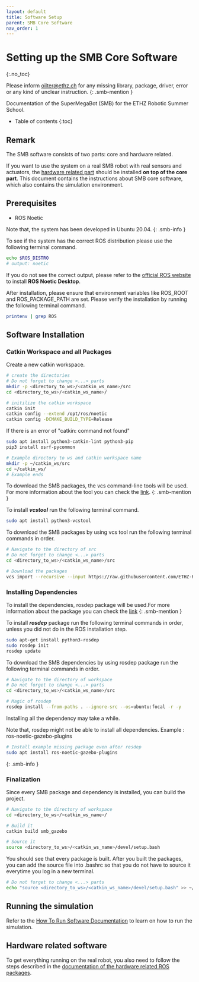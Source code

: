```yaml
---
layout: default
title: Software Setup
parent: SMB Core Software
nav_order: 1
---
```


# Setting up the SMB Core Software
{:.no_toc} 

Please inform oilter@ethz.ch for any missing library, package, driver, error or any kind of unclear instruction.
{: .smb-mention }

Documentation of the SuperMegaBot (SMB) for the ETHZ Robotic Summer School.


* Table of contents
{:toc}

## Remark

The SMB software consists of two parts: core and hardware related.

If you want to use the system on a real SMB robot with real sensors and actuators, the [hardware related part](../installation_hw.md) should be installed **on top of the core part**. This document contains the instructions about SMB core software, which also contains the simulation environment.


## Prerequisites
- ROS Noetic

Note that, the system has been developed in Ubuntu 20.04.
{: .smb-info }

To see if the system has the correct ROS distribution please use the following terminal command. 

```bash
echo $ROS_DISTRO
# output: noetic
```
If you do not see the correct output, please refer to the [official ROS website](http://wiki.ros.org/noetic/Installation/Ubuntu) to install **ROS Noetic Desktop**. 

After installation, please ensure that environment variables like ROS_ROOT and ROS_PACKAGE_PATH are set. Please verify the installation by running the following terminal command.

```bash
printenv | grep ROS
```

## Software Installation

### Catkin Workspace and all Packages

Create a new catkin workspace.

```bash
# create the directories
# Do not forget to change <...> parts
mkdir -p <directory_to_ws>/<catkin_ws_name>/src
cd <directory_to_ws>/<catkin_ws_name>/

# initilize the catkin workspace
catkin init
catkin config --extend /opt/ros/noetic
catkin config -DCMAKE_BUILD_TYPE=Release
```


If there is an error of "catkin: command not found" 
```bash
sudo apt install python3-catkin-lint python3-pip
pip3 install osrf-pycommon
```


```bash
# Example directory to ws and catkin workspace name
mkdir -p ~/catkin_ws/src
cd ~/catkin_ws/
# Example ends
```


To download the SMB packages, the vcs command-line tools will be used. For more information about the tool you can check the [link](http://wiki.ros.org/vcstool).
{: .smb-mention }

To install ***vcstool*** run the following terminal command.

```bash
sudo apt install python3-vcstool 
```
To download the SMB packages by using vcs tool run the following terminal commands in order. 

```bash
# Navigate to the directory of src
# Do not forget to change <...> parts
cd <directory_to_ws>/<catkin_ws_name>/src

# Download the packages
vcs import --recursive --input https://raw.githubusercontent.com/ETHZ-RobotX/SuperMegaBot/master/smb.repos .
```

### Installing Dependencies

To install the dependencies, rosdep package will be used.For more information about the package you can check the [link](https://docs.ros.org/en/independent/api/rosdep/html/)
{: .smb-mention }


To install ***rosdep*** package run the following terminal commands in order, unless you did not do in the ROS installation step.

```bash
sudo apt-get install python3-rosdep
sudo rosdep init
rosdep update
```

To download the SMB dependencies by using rosdep package run the following terminal commands in order. 
```bash
# Navigate to the directory of workspace
# Do not forget to change <...> parts
cd <directory_to_ws>/<catkin_ws_name>/src

# Magic of rosdep
rosdep install --from-paths . --ignore-src --os=ubuntu:focal -r -y
```

Installing all the dependency may take a while. 

Note that, rosdep might not be able to install all dependencies.
Example : ros-noetic-gazebo-plugins
```bash
# Install example missing package even after resdep
sudo apt install ros-noetic-gazebo-plugins
```
{: .smb-info }

### Finalization
Since every SMB package and dependency is installed, you can build the project.
```bash
# Navigate to the directory of workspace
cd <directory_to_ws>/<catkin_ws_name>/

# Build it
catkin build smb_gazebo

# Source it
source <directory_to_ws>/<catkin_ws_name>/devel/setup.bash
```

You should see that every package is built.
After you built the packages, you can add the source file into .bashrc so that you do not have to source it everytime you log in a new terminal. 

```bash
# Do not forget to change <...> parts
echo "source <directory_to_ws>/<catkin_ws_name>/devel/setup.bash" >> ~/.bashrc
```

## Running the simulation
Refer to the [How To Run Software Documentation](HowToRunSoftware.md) to learn on how to run the simulation.


## Hardware related software
To get everything running on the real robot, you also need to follow the steps described in the [documentation of the hardware related ROS packages](../robot-operation/installation_hw_packages.md).
